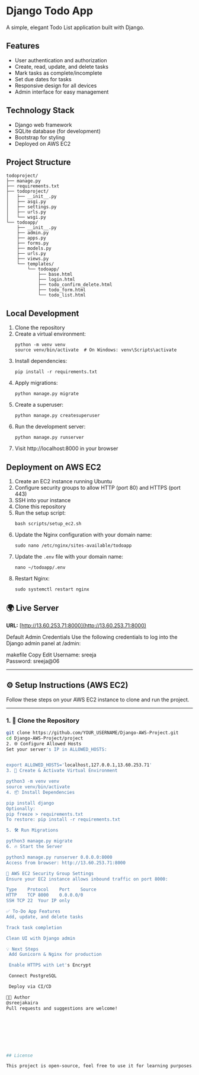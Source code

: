 # Django Todo App

A simple, elegant Todo List application built with Django.

## Features

- User authentication and authorization
- Create, read, update, and delete tasks
- Mark tasks as complete/incomplete
- Set due dates for tasks
- Responsive design for all devices
- Admin interface for easy management

## Technology Stack

- Django web framework
- SQLite database (for development)
- Bootstrap for styling
- Deployed on AWS EC2

## Project Structure

```
todoproject/
├── manage.py
├── requirements.txt
├── todoproject/
│   ├── __init__.py
│   ├── asgi.py
│   ├── settings.py
│   ├── urls.py
│   └── wsgi.py
└── todoapp/
    ├── __init__.py
    ├── admin.py
    ├── apps.py
    ├── forms.py
    ├── models.py
    ├── urls.py
    ├── views.py
    └── templates/
        └── todoapp/
            ├── base.html
            ├── login.html
            ├── todo_confirm_delete.html
            ├── todo_form.html
            └── todo_list.html
```

## Local Development

1. Clone the repository
2. Create a virtual environment:
   ```
   python -m venv venv
   source venv/bin/activate  # On Windows: venv\Scripts\activate
   ```
3. Install dependencies:
   ```
   pip install -r requirements.txt
   ```
4. Apply migrations:
   ```
   python manage.py migrate
   ```
5. Create a superuser:
   ```
   python manage.py createsuperuser
   ```
6. Run the development server:
   ```
   python manage.py runserver
   ```
7. Visit http://localhost:8000 in your browser

## Deployment on AWS EC2

1. Create an EC2 instance running Ubuntu
2. Configure security groups to allow HTTP (port 80) and HTTPS (port 443)
3. SSH into your instance
4. Clone this repository
5. Run the setup script:
   ```
   bash scripts/setup_ec2.sh
   ```
6. Update the Nginx configuration with your domain name:
   ```
   sudo nano /etc/nginx/sites-available/todoapp
   ```
7. Update the `.env` file with your domain name:
   ```
   nano ~/todoapp/.env
   ```
8. Restart Nginx:
   ```
   sudo systemctl restart nginx
   ```

## 🌍 Live Server

**URL:** [http://13.60.253.71:8000](http://13.60.253.71:8000)


Default Admin Credentials
Use the following credentials to log into the Django admin panel at /admin:

makefile
Copy
Edit
Username: sreeja  
Password: sreeja@06

---

## ⚙️ Setup Instructions (AWS EC2)

Follow these steps on your AWS EC2 instance to clone and run the project.

---

### 1. 🚀 Clone the Repository

```bash
git clone https://github.com/YOUR_USERNAME/Django-AWS-Project.git
cd Django-AWS-Project/project
2. 🌐 Configure Allowed Hosts
Set your server's IP in ALLOWED_HOSTS:


export ALLOWED_HOSTS='localhost,127.0.0.1,13.60.253.71'
3. 🐍 Create & Activate Virtual Environment

python3 -m venv venv
source venv/bin/activate
4. 📦 Install Dependencies

pip install django
Optionally:
pip freeze > requirements.txt
To restore: pip install -r requirements.txt

5. 🛠 Run Migrations

python3 manage.py migrate
6. 🔥 Start the Server

python3 manage.py runserver 0.0.0.0:8000
Access from browser: http://13.60.253.71:8000

🔐 AWS EC2 Security Group Settings
Ensure your EC2 instance allows inbound traffic on port 8000:

Type	Protocol	Port	Source
HTTP	TCP	8000	0.0.0.0/0
SSH	TCP	22	Your IP only

✅ To-Do App Features
Add, update, and delete tasks

Track task completion

Clean UI with Django admin

💡 Next Steps
 Add Gunicorn & Nginx for production

 Enable HTTPS with Let's Encrypt

 Connect PostgreSQL

 Deploy via CI/CD

🧑‍💻 Author
@sreejakaira
Pull requests and suggestions are welcome!








## License

This project is open-source, feel free to use it for learning purposes.
